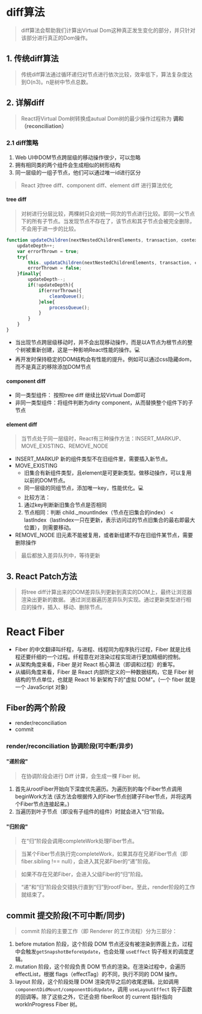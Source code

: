 # diff算法
> diff算法会帮助我们计算出Virtual Dom这种真正发生变化的部分，并只针对该部分进行真正的Dom操作。

## 1. 传统diff算法
> 传统diff算法通过循环递归对节点进行依次比较，效率低下，算法复杂度达到O(n3)。n是树中节点总数。

## 2. 详解diff
> React将Virtual Dom树转换成autual Dom树的最少操作过程称为 __调和（reconciliation）__

### 2.1 diff策略
1. Web UI中DOM节点跨层级的移动操作很少，可以忽略
2. 拥有相同类的两个组件会生成相似的树形结构
3. 同一层级的一组子节点，他们可以通过唯一id进行区分
> React 对tree diff、component diff、element diff 进行算法优化

####  tree diff
> 对树进行分层比较，两棵树只会对统一同次的节点进行比较。即同一父节点下的所有子节点。当发现节点不存在了，该节点和其子节点会被完全删除，不会用于进一步的比较。

```javascript
function updateChildren(nextNestedChildrenElements, transaction, context) {
    updateDepth++;
    var errorThrown = true;
    try{
        this._updataChildren(nextNestedChildrenElements, transaction, context);
        errorThrown = false;
    }finally{
        updateDepth--;
        if(!updateDepth){
            if(errorThrown){
                cleanQueue();
            }else{
                processQueue();
            }
        }
    }
}

```
* 当出现节点跨层级移动时，并不会出现移动操作，而是以A节点为根节点的整个树被重新创建，这是一种影响React性能的操作。💻
* 再开发时保持稳定的DOM结构会有性能的提升。例如可以通过css隐藏dom，而不是真正的移除添加DOM节点

#### component diff
* 同一类型组件： 按照tree diff 继续比较Virtual Dom即可
* 非同一类型组件：将组件判断为dirty component，从而替换整个组件下的子节点

#### element diff
> 当节点处于同一层级时，React有三种操作方法：INSERT_MARKUP、MOVE_EXISTING、REMOVE_NODE
* INSERT_MARKUP
新的组件类型不在旧组件里，需要插入新节点。
* MOVE_EXISTING 
    * 旧集合有新组件类型，且element是可更新类型。做移动操作，可以复用以前的DOM节点。
    * 同一层级的同组节点，添加唯一key，性能优化。💻
    * 比较方法：
    1. 通过key判断新旧集合节点是否相同
    2. 节点相同：判断 child._mountIndex（节点在旧集合的index） < lastIndex（lastIndex一只在更新，表示访问过的节点旧集合的最右即最大位置），则需要移动。
* REMOVE_NODE
旧元素不能被复用，或者新组建不存在旧组件某节点，需要删除操作
> 最后都放入差异队列中，等待更新


## 3. React Patch方法
> 将tree diff计算出来的DOM差异队列更新到真实的DOM上，最终让浏览器渲染出更新的数据。
通过浏览器遍历差异队列实现。通过更新类型进行相应的操作，插入、移动、删除节点。

# React Fiber
* Fiber 的中文翻译叫纤程，与进程、线程同为程序执行过程，Fiber 就是比线程还要纤细的一个过程。纤程意在对渲染过程实现进行更加精细的控制。
* 从架构角度来看，Fiber 是对 React 核心算法（即调和过程）的重写。
* 从编码角度来看，Fiber 是 React 内部所定义的一种数据结构，它是 Fiber 树结构的节点单位，也就是 React 16 新架构下的"虚拟 DOM"。(一个 fiber 就是一个 JavaScript 对象)


## Fiber的两个阶段
* render/reconciliation
* commit


### render/reconciliation 协调阶段(可中断/异步)
#### "递阶段"
> 在协调阶段会进行 Diff 计算，会生成一棵 Fiber 树。

1. 首先从rootFiber开始向下深度优先遍历。为遍历到的每个Fiber节点调用beginWork方法 (该方法会根据传入的Fiber节点创建子Fiber节点，并将这两个Fiber节点连接起来。)
2. 当遍历到叶子节点（即没有子组件的组件）时就会进入“归”阶段。

#### "归阶段"
> 在“归”阶段会调用completeWork处理Fiber节点。

> 当某个Fiber节点执行完completeWork，如果其存在兄弟Fiber节点（即fiber.sibling !== null），会进入其兄弟Fiber的“递”阶段。

> 如果不存在兄弟Fiber，会进入父级Fiber的“归”阶段。

> “递”和“归”阶段会交错执行直到“归”到rootFiber。至此，render阶段的工作就结束了。

## commit 提交阶段(不可中断/同步)
> commit 阶段的主要工作（即 Renderer 的工作流程）分为三部分：

1. before mutation 阶段，这个阶段 DOM 节点还没有被渲染到界面上去，过程中会触发```getSnapshotBeforeUpdate```，也会处理 ```useEffect``` 钩子相关的调度逻辑。
2. mutation 阶段，这个阶段负责 DOM 节点的渲染。在渲染过程中，会遍历 effectList，根据 flags（effectTag）的不同，执行不同的 DOM 操作。
3. layout 阶段，这个阶段处理 DOM 渲染完毕之后的收尾逻辑。比如调用 ```componentDidMount/componentDidUpdate```，调用 ```useLayoutEffect``` 钩子函数的回调等。除了这些之外，它还会把 fiberRoot 的 current 指针指向 workInProgress Fiber 树。
